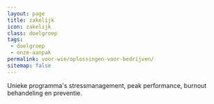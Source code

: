 ```yaml
---
layout: page
title: zakelijk
icon: zakelijk
class: doelgroep
tags:
 - doelgroep
 - onze-aanpak
permalink: voor-wie/oplossingen-voor-bedrijven/
sitemap: false
---
```

Unieke programma's stressmanagement, peak performance, burnout behandeling en preventie.
